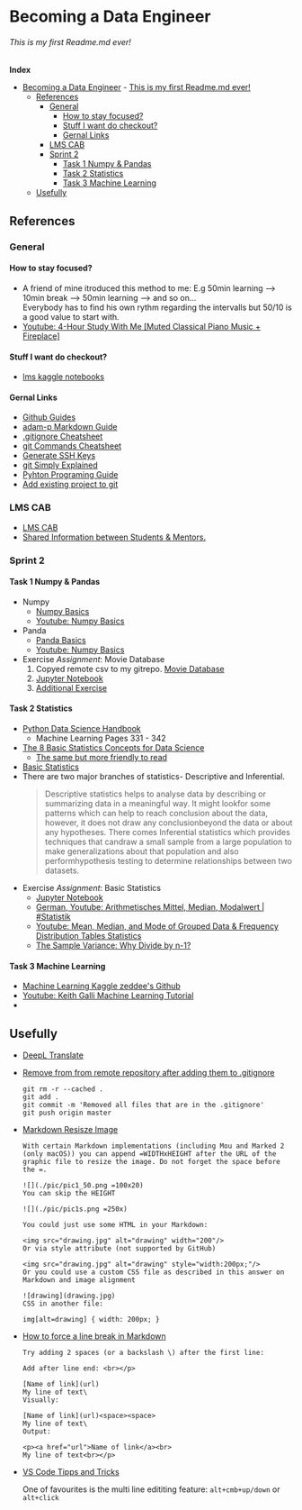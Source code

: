 # Becoming a Data Engineer 
###### This is my first Readme.md ever!


__Index__
- [Becoming a Data Engineer](#becoming-a-data-engineer)
          - [This is my first Readme.md ever!](#this-is-my-first-readmemd-ever)
  - [References](#references)
    - [General](#general)
      - [How to stay focused?](#how-to-stay-focused)
      - [Stuff I want do checkout?](#stuff-i-want-do-checkout)
      - [Gernal Links](#gernal-links)
    - [LMS CAB](#lms-cab)
    - [Sprint 2](#sprint-2)
      - [Task 1 Numpy & Pandas](#task-1-numpy--pandas)
      - [Task 2 Statistics](#task-2-statistics)
      - [Task 3 Machine Learning](#task-3-machine-learning)
  - [Usefully](#usefully)


## References 
### General

#### How to stay focused?
- A friend of mine itroduced this method to me: E.g 50min learning --> 10min break --> 50min learning --> and so on...  
Everybody has to find his own rythm regarding the intervalls but 50/10 is a good value to start with. 
- [Youtube: 4-Hour Study With Me [Muted Classical Piano Music + Fireplace]](https://www.youtube.com/watch?v=lq9bA39t30I)

#### Stuff I want do checkout? 

- [lms kaggle notebooks](https://github.com/plsms)

#### Gernal Links

- [Github Guides](https://guides.github.com/)
- [adam-p Markdown Guide](https://github.com/adam-p/markdown-here/wiki/Markdown-Here-Cheatsheet)
- [.gitignore Cheatsheet](https://github.com/kenmueller/gitignore/blob/master/README.md)
- [git Commands Cheatsheet](https://education.github.com/git-cheat-sheet-education.pdf)
- [Generate SSH Keys](https://docs.github.com/en/github/authenticating-to-github/connecting-to-github-with-ssh/generating-a-new-ssh-key-and-adding-it-to-the-ssh-agent)
- [git Simply Explained](https://www.atlassian.com/de/git/tutorials)
- [Pyhton Programing Guide](https://www.geeksforgeeks.org/python-programming-language/?ref=leftbar)
- [Add existing project to git](https://gist.github.com/alexpchin/102854243cd066f8b88e)


### LMS CAB

- [LMS CAB](https://lms.codeacademyberlin.com)
- [Shared Information between Students & Mentors.](shared_links_information.md)

### Sprint 2

#### Task 1 Numpy & Pandas
- Numpy
  - [Numpy Basics](https://cs231n.github.io/python-numpy-tutorial/#numpy)
  - [Youtube: Numpy Basics](https://www.youtube.com/watch?v=GB9ByFAIAH4)
- Panda
  - [Panda Basics](https://dsft.code-data-ai.com/pandas-dataframe/)
  - [Youtube: Numpy Basics](https://www.youtube.com/watch?v=vmEHCJofslg)
- Exercise *Assignment*: Movie Database
  1. Copyed remote csv to my gitrepo. [Movie Database](sprint_2/movie_dataset.csv)
  2. [Jupyter Notebook](sprint_2/task_1.ipynb)
  3. [Additional Exercise](https://python.plainenglish.io/100-numpy-exercises-for-data-science-1d1bb221e7cd)

#### Task 2 Statistics
- [Python Data Science Handbook](https://tanthiamhuat.files.wordpress.com/2018/04/pythondatasciencehandbook.pdf)
  - Machine Learning Pages 331 - 342
- [The 8 Basic Statistics Concepts for Data Science](https://www.kdnuggets.com/2020/06/8-basic-statistics-conceptshtml)
  - [The same but more friendly to read](sprint_2/8_Basic_Statistic_Concepts.pdf)
- [Basic Statistics](https://dsft.code-data-ai.com/stats-1/)
- There are two major branches of statistics- Descriptive and Inferential. 
   >Descriptive statistics helps to analyse data by describing or summarizing data in a meaningful way. It might lookfor some patterns which can help to reach conclusion about the data, however, it does not draw any conclusionbeyond the data or about any hypotheses. There comes Inferential statistics which provides techniques that candraw a small sample from a large population to make generalizations about that population and also performhypothesis testing to determine relationships between two datasets.
- Exercise *Assignment*: Basic Statistics
  - [Jupyter Notebook](sprint_2/task_2.ipynb)
  - [German, Youtube: Arithmetisches Mittel, Median, Modalwert | #Statistik ](https://www.youtube.com/watchv=DhXz9vM6Z8c)
  - [Youtube: Mean, Median, and Mode of Grouped Data & Frequency Distribution Tables Statistics](https://www.youtubecom/watch?v=zjHfAhcU6kE)
  - [The Sample Variance: Why Divide by n-1?](https://www.youtube.com/watch?v=9ONRMymR2Eg)

#### Task 3 Machine Learning 
  - [Machine Learning Kaggle zeddee's Github](https://gist.github.com/zeddee/824cfa865bd2944057a49bf2fd6e4b65)
  - [Youtube: Keith Galli Machine Learning Tutorial](https://www.youtube.com/watch?v=M9Itm95JzL0)
  - 



## Usefully

- [DeepL Translate](https://www.deepl.com/translator)
- [Remove from from remote repository after adding them to .gitignore](https://stackoverflow.com/questions/7927230/remove-directory-from-remote-repository-after-adding-them-to-gitignore)

  ```
  git rm -r --cached . 
  git add .
  git commit -m 'Removed all files that are in the .gitignore' 
  git push origin master
  ```

- [Markdown Resisze Image](https://stackoverflow.com/questions/14675913/changing-image-size-in-markdown)
  ```
  With certain Markdown implementations (including Mou and Marked 2 (only macOS)) you can append =WIDTHxHEIGHT after the URL of the graphic file to resize the image. Do not forget the space before the =.

  ![](./pic/pic1_50.png =100x20)
  You can skip the HEIGHT

  ![](./pic/pic1s.png =250x)
  ```

  ```
  You could just use some HTML in your Markdown:

  <img src="drawing.jpg" alt="drawing" width="200"/>
  Or via style attribute (not supported by GitHub)

  <img src="drawing.jpg" alt="drawing" style="width:200px;"/>
  Or you could use a custom CSS file as described in this answer on Markdown and image alignment

  ![drawing](drawing.jpg)
  CSS in another file:

  img[alt=drawing] { width: 200px; }
  ```

- [How to force a line break in Markdown](https://stackoverflow.com/questions/26626256/how-to-insert-a-line-break-br-in-markdown)  
  ```
  Try adding 2 spaces (or a backslash \) after the first line:

  Add after line end: <br></p>

  [Name of link](url)
  My line of text\
  Visually:

  [Name of link](url)<space><space>
  My line of text\
  Output:

  <p><a href="url">Name of link</a><br>
  My line of text<br></p>
  ```
- [VS Code Tipps and Tricks](https://code.visualstudio.com/docs/getstarted/tips-and-tricks)

  One of favourites is the multi line edititing feature: `alt+cmb+up/down` or `alt+click`




